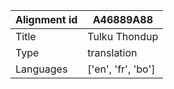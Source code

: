 |Alignment id | A46889A88
| --- | --- 
|Title | Tulku Thondup 
|Type | translation
|Languages | ['en', 'fr', 'bo']